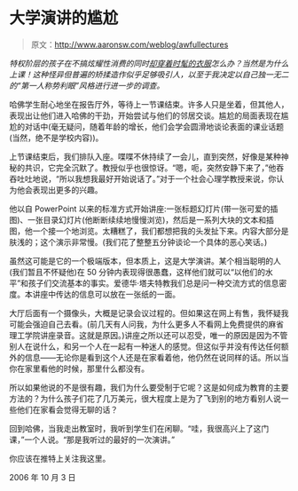 # 大学演讲的尴尬

> 原文：<http://www.aaronsw.com/weblog/awfullectures>

*特权阶层的孩子在不搞炫耀性消费的同时[却穿着时髦的衣服](http://www.aaronsw.com/weblog/fashionnotes)怎么办？当然是为什么上课！这种怪异但普遍的矫揉造作似乎足够吸引人，以至于我决定以自己独一无二的“第一人称势利眼”风格进行进一步的调查。*

哈佛学生耐心地坐在报告厅外，等待上一节课结束。许多人只是坐着，但其他人，表现出让他们进入哈佛的干劲，开始尝试与他们的邻居交谈。尴尬的局面表现在尴尬的对话中(毫无疑问，随着年龄的增长，他们会学会圆滑地谈论表面的课业话题(当然，绝不是学校内容))。

上节课结束后，我们排队入座。喋喋不休持续了一会儿，直到突然，好像是某种神秘的共识，它完全沉默了。教授似乎也很惊讶。“嗯，呃，突然安静下来了，”他吞吞吐吐地说，“所以我想我最好开始说话了。”对于一个社会心理学教授来说，你认为他会表现出更多的兴趣。

他以自 PowerPoint 以来的标准方式开始讲座:一张标题幻灯片(带一张可爱的插图)、一张目录幻灯片(他断断续续地慢慢浏览)，然后是一系列大块的文本和插图，他一个接一个地浏览。太糟糕了，我们都想把我的头发扯下来。内容大部分是肤浅的；这个演示非常慢。(我们花了整整五分钟谈论一个具体的恶心笑话。)

虽然这可能是它的一个极端版本，但本质上，这是大学演讲。某个相当聪明的人(我们暂且不怀疑他)在 50 分钟内表现得很愚蠢，这样他们就可以“以他们的水平”和孩子们交流基本的事实。爱德华·塔夫特教我们总是问一种交流方式的信息密度。本讲座中传达的信息可以放在一张纸的一面。

大厅后面有一个摄像头，大概是记录会议过程的。但如果这在网上有售，我怀疑我可能会强迫自己去看。(前几天有人问我，为什么更多人不看网上免费提供的麻省理工学院讲座录音。这就是原因。)讲座之所以还可以忍受，唯一的原因是因为不管别人在说什么，和另一个人在一起有一种迷人的感觉。但这似乎并没有传达任何额外的信息——无论你是看到这个人还是在家看着他，他仍然在说同样的话。所以当你在家里看他的时候，那里什么都没有。

所以如果他说的不是很有趣，我们为什么要受制于它呢？这是如何成为教育的主要方法的？为什么孩子们花了几万美元，很大程度上是为了飞到别的地方看别人说一些他们在家看会觉得无聊的话？

回到哈佛，当我走出教室时，我听到学生们在闲聊。“哇，我很高兴上了这门课，”一个人说。“那是我听过的最好的一次演讲。”

你应该在推特上关注我这里。

2006 年 10 月 3 日